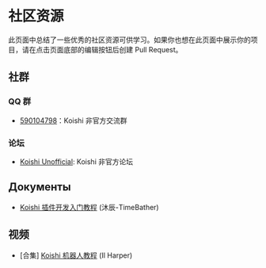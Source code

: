 # 社区资源

此页面中总结了一些优秀的社区资源可供学习。如果你也想在此页面中展示你的项目，请在点击页面底部的编辑按钮后创建 Pull Request。

## 社群

### QQ 群

- [590104798](https://qm.qq.com/q/vJ0kcQePCM)：Koishi 非官方交流群

### 论坛

- [Koishi Unofficial](https://forum.itzdrli.cc): Koishi 非官方论坛

## Документы

- [Koishi 插件开发入门教程](https://mp.weixin.qq.com/mp/appmsgalbum?action=getalbum\&album_id=2700565655187865601) (沐辰-TimeBather)

## 视频

- [合集] [Koishi 机器人教程](https://space.bilibili.com/23224916/channel/collectiondetail?sid=1049866) (Il Harper)
